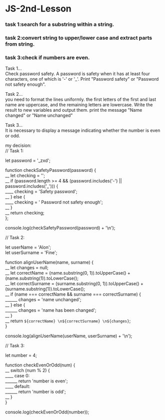 # JS-2nd-Lesson
### task 1:search for a substring within a string.
### task 2:convert string to upper/lower case and extract parts from string.  
### task 3:check if numbers are even.  
Task 1...  
Check password safety. A password is safety when it has at least four characters, one of which is '-' or '_'. Print "Password safety" or "Password not safety enough".  

Task 2...  
you need to format the lines uniformly. the first letters of the first and last name are uppercase, and the remaining letters are lowercase. Write the result to new variables and output them. print the message "Name changed" or "Name unchanged"  

Task 3...  
It is necessary to display a message indicating whether the number is even or odd.  

my decision:  
// Task 1:  

let password = '_zxd';  

function checkSafetyPassword(password) {  
__     let checking = '';  
__     if (password.length >= 4 && (password.includes('-') || password.includes('_'))) {  
____          checking = 'Safety password';  
__     } else {  
____         checking = ' Password not safety enough';  
__     }  
__     return checking;  
};  

console.log(checkSafetyPassword(password) + '\n');  

// Task 2:  

let userName = 'Alon';  
let userSurname = 'Fine';  

function alignUserName(name, surname) {  
__     let changes = null;  
__     let correctName = (name.substring(0, 1)).toUpperCase() + (name.substring(1)).toLowerCase();  
__     let correctSurname = (surname.substring(0, 1)).toUpperCase() + (surname.substring(1)).toLowerCase();  
__     if (name === correctName && surname === correctSurname) {  
______            changes = 'name unchanged';  
__     } else {  
______            changes = 'name has been changed';  
__     }  
__     return `${correctName} \n${correctSurname} \n${changes}`;  
}  

console.log(alignUserName(userName, userSurname) + '\n');  

// Task 3:  

let number = 4;  

function checkEvenOrOdd(num) {  
__     switch (num % 2) {  
____            case 0:  
______                   return 'number is even';  
____            default:  
______                   return 'number is odd';  
__     }  
}  

console.log(checkEvenOrOdd(number));  
